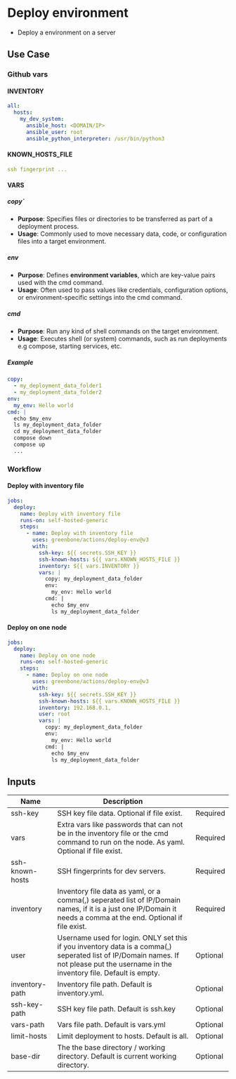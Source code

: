 # Deploy environment

- Deploy a environment on a server

## Use Case

### Github vars

#### INVENTORY

```yaml
all:
  hosts:
    my_dev_system:
      ansible_host: <DOMAIN/IP>
      ansible_user: root
      ansible_python_interpreter: /usr/bin/python3
```

#### KNOWN_HOSTS_FILE

```yaml
ssh fingerprint ...
```

#### VARS

##### copy`

* **Purpose**: Specifies files or directories to be transferred as part of a deployment process.
* **Usage**: Commonly used to move necessary data, code, or configuration files into a target environment.

##### env

* **Purpose**: Defines **environment variables**, which are key-value pairs used with the cmd command.
* **Usage**: Often used to pass values like credentials, configuration options, or environment-specific settings into the cmd command.

##### cmd

* **Purpose**: Run any kind of shell commands on the target environment.
* **Usage**: Executes shell (or system) commands, such as run deployments e.g compose, starting services, etc.

##### Example
```yaml
copy:
  - my_deployment_data_folder1
  - my_deployment_data_folder2
env:
  my_env: Hello world
cmd: |
  echo $my_env
  ls my_deployment_data_folder
  cd my_deployment_data_folder
  compose down
  compose up
  ...
```

### Workflow

#### Deploy with inventory file

```yaml
jobs:
  deploy:
    name: Deploy with inventory file
    runs-on: self-hosted-generic
    steps:
      - name: Deploy with inventory file
        uses: greenbone/actions/deploy-env@v3
        with:
          ssh-key: ${{ secrets.SSH_KEY }}
          ssh-known-hosts: ${{ vars.KNOWN_HOSTS_FILE }}
          inventory: ${{ vars.INVENTORY }}
          vars: |
            copy: my_deployment_data_folder
            env:
              my_env: Hello world
            cmd: |
              echo $my_env
              ls my_deployment_data_folder
```

#### Deploy on one node
```yaml
jobs:
  deploy:
    name: Deploy on one node
    runs-on: self-hosted-generic
    steps:
      - name: Deploy on one node
        uses: greenbone/actions/deploy-env@v3
        with:
          ssh-key: ${{ secrets.SSH_KEY }}
          ssh-known-hosts: ${{ vars.KNOWN_HOSTS_FILE }}
          inventory: 192.168.0.1,
          user: root
          vars: |
            copy: my_deployment_data_folder
            env:
              my_env: Hello world
            cmd: |
              echo $my_env
              ls my_deployment_data_folder
```

## Inputs

| Name                           | Description                                                                                                                                                               |          |
|--------------------------------|---------------------------------------------------------------------------------------------------------------------------------------------------------------------------|----------|
| ssh-key            | SSH key file data. Optional if file exist.                                                                                                                                            | Required |
| vars               | Extra vars like passwords that can not be in the inventory file or the cmd command to run on the node. As yaml. Optional if file exist.                                               | Required |
| ssh-known-hosts    | SSH fingerprints for dev servers.                                                                                                                                                     | Required |
| inventory          | Inventory file data as yaml, or a comma(,) seperated list of IP/Domain names, if it is a just one IP/Domain it needs a comma at the end. Optional if file exist.                      | Required |
| user               | Username used for login. ONLY set this if you inventory data is a comma(,) seperated list of IP/Domain names. If not please put the username in the inventory file. Default is empty. | Optional |
| inventory-path     | Inventory file path. Default is inventory.yml.                                                                                                                                        | Optional |
| ssh-key-path       | SSH key file path. Default is ssh.key                                                                                                                                                 | Optional |
| vars-path          | Vars file path. Default is vars.yml                                                                                                                                                   | Optional |
| limit-hosts        | Limit deployment to hosts. Default is all.                                                                                                                                            | Optional |
| base-dir           | The the base directory / working directory. Default is current working directory.                                                                                                     | Optional |
